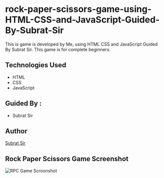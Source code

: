 # rock-paper-scissors-game-using-HTML-CSS-and-JavaScript-Guided-By-Subrat-Sir
This is game is developed by Me, using HTML CSS and JavaScript Guided By Subrat Sir. This game is for complete beginners.

## Technologies Used
- HTML
- CSS
- JavaScript

## Guided By :
- Subrat Sir

## Author
[Subrat Sir]()
## Rock Paper Scissors Game Screenshot
![RPC Game Scroonshot](https://github.com/subratsir/rock-paper-scissors-game-using-HTML-CSS-and-JavaScript-Guided-By-Subrat-Sir/blob/main/rpc_game_image.JPG?raw=true)
